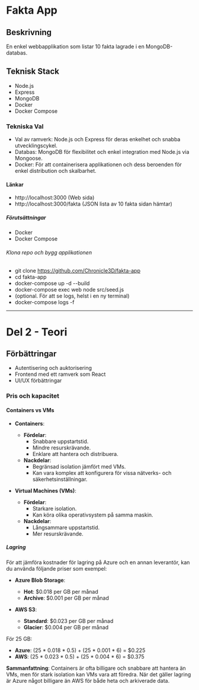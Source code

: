 # Fakta App

## Beskrivning
En enkel webbapplikation som listar 10 fakta lagrade i en MongoDB-databas.

## Teknisk Stack
- Node.js
- Express
- MongoDB
- Docker
- Docker Compose

### Tekniska Val
- Val av ramverk: Node.js och Express för deras enkelhet och snabba utvecklingscykel.
- Databas: MongoDB för flexibilitet och enkel integration med Node.js via Mongoose.
- Docker: För att containerisera applikationen och dess beroenden för enkel distribution och skalbarhet.

#### Länkar
- http://localhost:3000  (Web sida)
- http://localhost:3000/fakta (JSON lista av 10 fakta sidan hämtar)

##### Förutsättningar
- Docker
- Docker Compose

###### Klona repo och bygg applikationen
- git clone https://github.com/Chronicle3D/fakta-app
- cd fakta-app
- docker-compose up -d --build
- docker-compose exec web node src/seed.js
- (optional. För att se logs, helst i en ny terminal) 
- docker-compose logs -f 


------------------------------------------------------------------------------------------------------------------------------------------------------------------------------------------


# Del 2 - Teori #

## Förbättringar
- Autentisering och auktorisering
- Frontend med ett ramverk som React
- UI/UX förbättringar

### Pris och kapacitet

#### Containers vs VMs

- **Containers**:
  - **Fördelar**:
    - Snabbare uppstartstid.
    - Mindre resurskrävande.
    - Enklare att hantera och distribuera.
  - **Nackdelar**:
    - Begränsad isolation jämfört med VMs.
    - Kan vara komplex att konfigurera för vissa nätverks- och säkerhetsinställningar.

- **Virtual Machines (VMs)**:
  - **Fördelar**:
    - Starkare isolation.
    - Kan köra olika operativsystem på samma maskin.
  - **Nackdelar**:
    - Långsammare uppstartstid.
    - Mer resurskrävande.

##### Lagring

För att jämföra kostnader för lagring på Azure och en annan leverantör, kan du använda följande priser som exempel:

- **Azure Blob Storage**:
  - **Hot**: $0.018 per GB per månad
  - **Archive**: $0.001 per GB per månad

- **AWS S3**:
  - **Standard**: $0.023 per GB per månad
  - **Glacier**: $0.004 per GB per månad

För 25 GB:
- **Azure**: (25 * 0.018 * 0.5) + (25 * 0.001 * 6) = $0.225
- **AWS**: (25 * 0.023 * 0.5) + (25 * 0.004 * 6) = $0.375

**Sammanfattning**: Containers är ofta billigare och snabbare att hantera än VMs, men för stark isolation kan VMs vara att föredra. När det gäller lagring är Azure något billigare än AWS för både heta och arkiverade data.

